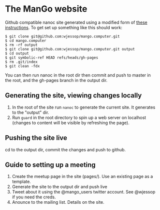 # The ManGo website

Github compatible nanoc site generated using a modified form of [these instructions](http://schmurfy.github.io/2011/05/06/create_your_github_user_page_with_nanoc.html). To get set up something like this should work:


    $ git clone git@github.com:wjessop/mango.computer.git
    $ cd mango.computer
    $ rm -rf output
    $ git clone git@github.com:wjessop/mango.computer.git output
    $ cd output
    $ git symbolic-ref HEAD refs/heads/gh-pages
    $ rm .git/index
    $ git clean -fdx

You can then run nanoc in the root dir then commit and push to master in the root, and the gh-pages branch in the output dir.

## Generating the site, viewing changes locally

1. In the root of the site run `nanoc` to generate the current site. It generates to the "output" dir.
2. Run `guard` in the root directory to spin up a web server on localhost (changes to content will be visible by refreshing the page).

## Pushing the site live

cd to the output dir, commit the changes and push to github.

## Guide to setting up a meeting

1. Create the meetup page in the site (pages/). Use an existing page as a template.
2. Generate the site to the output dir and push live
3. Tweet about it using the @mango_users twitter account. See @wjessop if you need the creds.
4. Anounce to the mailing list. Details on the site.
